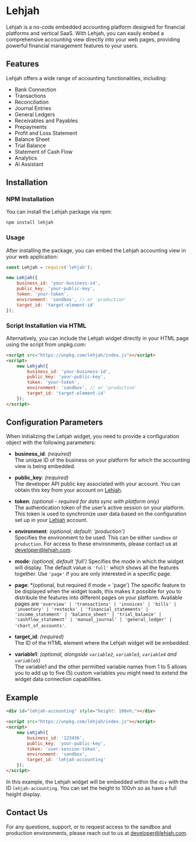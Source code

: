 # Lehjah

Lehjah is a no-code embedded accounting platform designed for financial platforms and vertical SaaS. With Lehjah, you can easily embed a comprehensive accounting view directly into your web pages, providing powerful financial management features to your users.

## Features

Lehjah offers a wide range of accounting functionalities, including:

- Bank Connection
- Transactions
- Reconciliation
- Journal Entries
- General Ledgers
- Receivables and Payables
- Prepayments
- Profit and Loss Statement
- Balance Sheet
- Trial Balance
- Statement of Cash Flow
- Analytics
- AI Assistant

## Installation

### NPM Installation

You can install the Lehjah package via npm:

```bash
npm install lehjah
```

### Usage

After installing the package, you can embed the Lehjah accounting view in your web application:

```javascript
const Lehjah = require('lehjah');

new Lehjah({
    business_id: 'your-business-id',
    public_key: 'your-public-key',
    token: 'your-token',
    environment: 'sandbox', // or 'production'
    target_id: 'target-element-id'
});
```

### Script Installation via HTML

Alternatively, you can include the Lehjah widget directly in your HTML page using the script from unpkg.com:

```html
<script src="https://unpkg.com/lehjah/index.js"></script>
<script>
    new Lehjah({
        business_id: 'your-business-id',
        public_key: 'your-public-key',
        token: 'your-token',
        environment: 'sandbox', // or 'production'
        target_id: 'target-element-id'
    });
</script>
```

## Configuration Parameters

When initializing the Lehjah widget, you need to provide a configuration object with the following parameters:

- **business_id**: *(required)*  
  The unique ID of the business on your platform for which the accounting view is being embedded.

- **public_key**: *(required)*  
  The developer API public key associated with your account. You can obtain this key from your account on [Lehjah](https://lehjah.tyms.io).

- **token**: *(optional - required for data sync with platform only)*  
  The authentication token of the user’s active session on your platform. This token is used to synchronize user data based on the configuration set up in your [Lehjah](https://lehjah.tyms.io) account.

- **environment**: *(optional, default: 'production')*  
  Specifies the environment to be used. This can be either `sandbox` or `production`. For access to these environments, please contact us at [developer@lehjah.com](mailto:developer@lehjah.com).

- **mode**: *(optional, default 'full')*
Specifies the mode in which the widget will display. The default value is `'full'` which shows all the features together. Use `'page'` if you are only interested in a specific page.

- **page**: *(optional, but required if mode = 'page')
The specific feature to be displayed when the widget loads, this makes it possible for you to distribute the features into different pages on your platform. Available pages are `'overview' | 'transactions' | 'invoices' | 'bills' | 'inventory' | 'restocks' | 'financial_statements' | 'income_statement' | 'balance_sheet' | 'trial_balance' | 'cashflow_statement' | 'manual_journal' | 'general_ledger' | 'chart_of_accounts'`.

- **target_id**: *(required)*  
  The ID of the HTML element where the Lehjah widget will be embedded.

- **variable1**: *(optional, alongside `variable2`, `variable3`, `variable4` and `variable5`)*  
  The variable1 and the other permitted variable names from 1 to 5 allows you to add up to five (5) custom variables you might need to extend the widget data connection capabilities.

## Example

```html
<div id="lehjah-accounting" style="height: 100vh;"></div>

<script src="https://unpkg.com/lehjah/index.js"></script>
<script>
    new Lehjah({
        business_id: '123456',
        public_key: 'your-public-key',
        token: 'user-session-token',
        environment: 'sandbox',
        target_id: 'lehjah-accounting'
    });
</script>
```

In this example, the Lehjah widget will be embedded within the `div` with the ID `lehjah-accounting`. You can set the height to 100vh so as have a full height display.

## Contact Us

For any questions, support, or to request access to the sandbox and production environments, please reach out to us at [developer@lehjah.com](mailto:developer@lehjah.com).